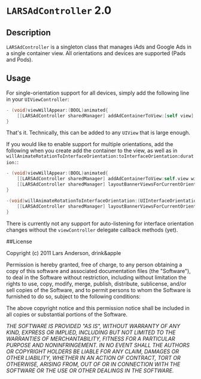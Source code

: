 # `LARSAdController` 2.0

## Description
`LARSAdController` is a singleton class that manages iAds and Google Ads in a single container view.  All orientations and devices are supported (Pads and Pods).

## Usage
For single-orientation support for all devices, simply add the following line in your `UIViewController`:

``` objective-c
- (void)viewWillAppear:(BOOL)animated{
    [[LARSAdController sharedManager] addAdContainerToView:[self view] withViewController:self];
}
```

That's it.  Technically, this can be added to any `UIView` that is large enough.

If you would like to enable support for multiple orientations, add the following when you create add the container to the view, as well as in `willAnimateRotationToInterfaceOrientation:toInterfaceOrientation:duration:`:

``` objective-c
- (void)viewWillAppear:(BOOL)animated{
    [[LARSAdController sharedManager] addAdContainerToView:self.view withParentViewController:self];
    [[LARSAdController sharedManager] layoutBannerViewsForCurrentOrientation:self.interfaceOrientation];
}

-(void)willAnimateRotationToInterfaceOrientation:(UIInterfaceOrientation)toInterfaceOrientation duration:(NSTimeInterval)duration{
    [[LARSAdController sharedManager] layoutBannerViewsForCurrentOrientation:toInterfaceOrientation];
}
```

There is currently not any support for auto-listening for interface orientation changes without the `viewController` delegate callback methods (yet).

##License

Copyright (c) 2011 Lars Anderson, drink&apple

Permission is hereby granted, free of charge, to any person obtaining a copy of this software and associated documentation files (the "Software"), to deal in the Software without restriction, including without limitation the rights to use, copy, modify, merge, publish, distribute, sublicense, and/or sell copies of the Software, and to permit persons to whom the Software is furnished to do so, subject to the following conditions:

The above copyright notice and this permission notice shall be included in all copies or substantial portions of the Software.

*THE SOFTWARE IS PROVIDED "AS IS", WITHOUT WARRANTY OF ANY KIND, EXPRESS OR IMPLIED, INCLUDING BUT NOT LIMITED TO THE WARRANTIES OF MERCHANTABILITY, FITNESS FOR A PARTICULAR PURPOSE AND NONINFRINGEMENT. IN NO EVENT SHALL THE AUTHORS OR COPYRIGHT HOLDERS BE LIABLE FOR ANY CLAIM, DAMAGES OR OTHER LIABILITY, WHETHER IN AN ACTION OF CONTRACT, TORT OR OTHERWISE, ARISING FROM, OUT OF OR IN CONNECTION WITH THE SOFTWARE OR THE USE OR OTHER DEALINGS IN THE SOFTWARE.*